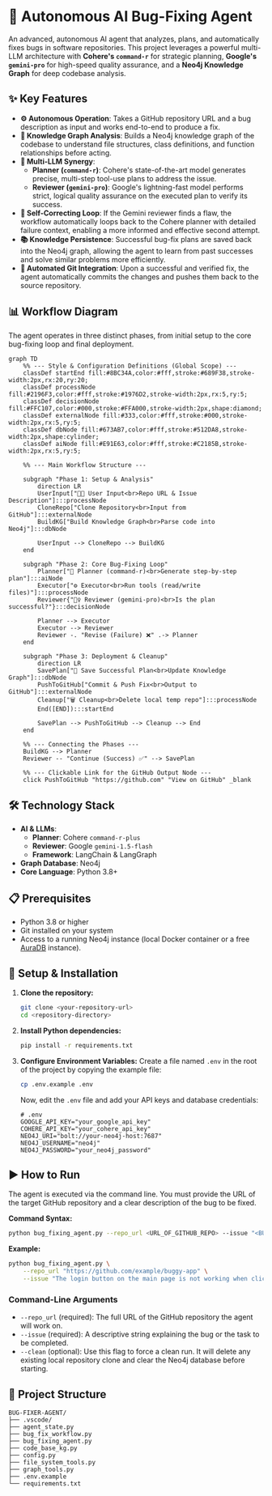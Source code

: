 # 🤖 Autonomous AI Bug-Fixing Agent

An advanced, autonomous AI agent that analyzes, plans, and automatically fixes bugs in software repositories. This project leverages a powerful multi-LLM architecture with **Cohere's `command-r`** for strategic planning, **Google's `gemini-pro`** for high-speed quality assurance, and a **Neo4j Knowledge Graph** for deep codebase analysis.

## ✨ Key Features

-   **⚙️ Autonomous Operation**: Takes a GitHub repository URL and a bug description as input and works end-to-end to produce a fix.
-   **🧠 Knowledge Graph Analysis**: Builds a Neo4j knowledge graph of the codebase to understand file structures, class definitions, and function relationships before acting.
-   **🤝 Multi-LLM Synergy**:
    -   **Planner (`command-r`)**: Cohere's state-of-the-art model generates precise, multi-step tool-use plans to address the issue.
    -   **Reviewer (`gemini-pro`)**: Google's lightning-fast model performs strict, logical quality assurance on the executed plan to verify its success.
-   **🔄 Self-Correcting Loop**: If the Gemini reviewer finds a flaw, the workflow automatically loops back to the Cohere planner with detailed failure context, enabling a more informed and effective second attempt.
-   **📚 Knowledge Persistence**: Successful bug-fix plans are saved back into the Neo4j graph, allowing the agent to learn from past successes and solve similar problems more efficiently.
-   **🚀 Automated Git Integration**: Upon a successful and verified fix, the agent automatically commits the changes and pushes them back to the source repository.

## 📊 Workflow Diagram

The agent operates in three distinct phases, from initial setup to the core bug-fixing loop and final deployment.

```mermaid
graph TD
    %% --- Style & Configuration Definitions (Global Scope) ---
    classDef startEnd fill:#8BC34A,color:#fff,stroke:#689F38,stroke-width:2px,rx:20,ry:20;
    classDef processNode fill:#2196F3,color:#fff,stroke:#1976D2,stroke-width:2px,rx:5,ry:5;
    classDef decisionNode fill:#FFC107,color:#000,stroke:#FFA000,stroke-width:2px,shape:diamond;
    classDef externalNode fill:#333,color:#fff,stroke:#000,stroke-width:2px,rx:5,ry:5;
    classDef dbNode fill:#673AB7,color:#fff,stroke:#512DA8,stroke-width:2px,shape:cylinder;
    classDef aiNode fill:#E91E63,color:#fff,stroke:#C2185B,stroke-width:2px,rx:5,ry:5;

    %% --- Main Workflow Structure ---

    subgraph "Phase 1: Setup & Analysis"
        direction LR
        UserInput["👩‍💻 User Input<br>Repo URL & Issue Description"]:::processNode
        CloneRepo["Clone Repository<br>Input from GitHub"]:::externalNode
        BuildKG["Build Knowledge Graph<br>Parse code into Neo4j"]:::dbNode
        
        UserInput --> CloneRepo --> BuildKG
    end

    subgraph "Phase 2: Core Bug-Fixing Loop"
        Planner["📝 Planner (command-r)<br>Generate step-by-step plan"]:::aiNode
        Executor["⚙️ Executor<br>Run tools (read/write files)"]:::processNode
        Reviewer{"🕵️‍♀️ Reviewer (gemini-pro)<br>Is the plan successful?"}:::decisionNode
        
        Planner --> Executor
        Executor --> Reviewer
        Reviewer -. "Revise (Failure) ❌" .-> Planner
    end

    subgraph "Phase 3: Deployment & Cleanup"
        direction LR
        SavePlan["💾 Save Successful Plan<br>Update Knowledge Graph"]:::dbNode
        PushToGitHub["Commit & Push Fix<br>Output to GitHub"]:::externalNode
        Cleanup["🗑️ Cleanup<br>Delete local temp repo"]:::processNode
        End([END]):::startEnd
        
        SavePlan --> PushToGitHub --> Cleanup --> End
    end

    %% --- Connecting the Phases ---
    BuildKG --> Planner
    Reviewer -- "Continue (Success) ✅" --> SavePlan

    %% --- Clickable Link for the GitHub Output Node ---
    click PushToGitHub "https://github.com" "View on GitHub" _blank
```

## 🛠️ Technology Stack

-   **AI & LLMs**:
    -   **Planner**: Cohere `command-r-plus`
    -   **Reviewer**: Google `gemini-1.5-flash`
    -   **Framework**: LangChain & LangGraph
-   **Graph Database**: Neo4j
-   **Core Language**: Python 3.8+

## 📋 Prerequisites

-   Python 3.8 or higher
-   Git installed on your system
-   Access to a running Neo4j instance (local Docker container or a free [AuraDB](https://neo4j.com/cloud/platform/aura-database/) instance).

## 🚀 Setup & Installation

1.  **Clone the repository:**
    ```sh
    git clone <your-repository-url>
    cd <repository-directory>
    ```

2.  **Install Python dependencies:**
    ```sh
    pip install -r requirements.txt
    ```

3.  **Configure Environment Variables:**
    Create a file named `.env` in the root of the project by copying the example file:
    ```sh
    cp .env.example .env
    ```
    Now, edit the `.env` file and add your API keys and database credentials:
    ```env
    # .env
    GOOGLE_API_KEY="your_google_api_key"
    COHERE_API_KEY="your_cohere_api_key"
    NEO4J_URI="bolt://your-neo4j-host:7687"
    NEO4J_USERNAME="neo4j"
    NEO4J_PASSWORD="your_neo4j_password"
    ```

## ▶️ How to Run

The agent is executed via the command line. You must provide the URL of the target GitHub repository and a clear description of the bug to be fixed.

**Command Syntax:**
```sh
python bug_fixing_agent.py --repo_url <URL_OF_GITHUB_REPO> --issue "<BUG_DESCRIPTION>"
```

**Example:**
```sh
python bug_fixing_agent.py \
    --repo_url "https://github.com/example/buggy-app" \
    --issue "The login button on the main page is not working when clicked. It should redirect the user to the dashboard."
```

### Command-Line Arguments

-   `--repo_url` (required): The full URL of the GitHub repository the agent will work on.
-   `--issue` (required): A descriptive string explaining the bug or the task to be completed.
-   `--clean` (optional): Use this flag to force a clean run. It will delete any existing local repository clone and clear the Neo4j database before starting.

## 📁 Project Structure

```
BUG-FIXER-AGENT/
├── .vscode/
├── agent_state.py
├── bug_fix_workflow.py
├── bug_fixing_agent.py
├── code_base_kg.py
├── config.py
├── file_system_tools.py
├── graph_tools.py
├── .env.example
└── requirements.txt
```
